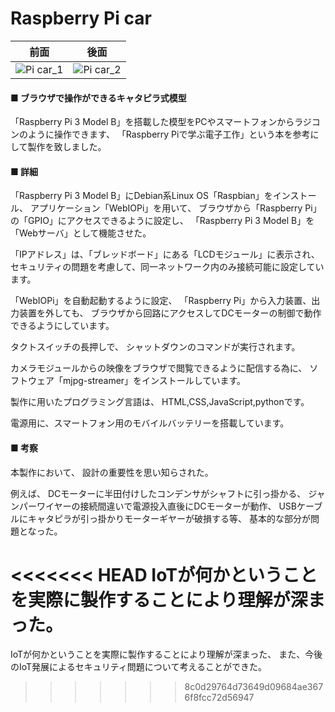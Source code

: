 # Raspberry Pi car
|前面|後面|
|---|---|
|![Pi car_1](https://github.com/17oa03/works/blob/master/%E9%9B%BB%E6%B0%97%E5%B7%A5%E4%BD%9C/Raspberry%20Pi%20Car/img/Pi%20car_1.jpg)|![Pi car_2](https://github.com/17oa03/works/blob/master/%E9%9B%BB%E6%B0%97%E5%B7%A5%E4%BD%9C/Raspberry%20Pi%20Car/img/Pi%20car_2.jpg)

#### ■ ブラウザで操作ができるキャタピラ式模型
「Raspberry Pi 3 Model B」を搭載した模型をPCやスマートフォンからラジコンのように操作できます、
「Raspberry Piで学ぶ電子工作」という本を参考にして製作を致しました。

#### ■ 詳細
「Raspberry Pi 3 Model B」にDebian系Linux OS「Raspbian」をインストール、
アプリケーション「WebIOPi」を用いて、
ブラウザから「Raspberry Pi」の「GPIO」にアクセスできるように設定し、
「Raspberry Pi 3 Model B」を「Webサーバ」として機能させた。

「IPアドレス」は、「ブレッドボード」にある「LCDモジュール」に表示され、
セキュリティの問題を考慮して、同一ネットワーク内のみ接続可能に設定しています。

「WebIOPi」を自動起動するように設定、
「Raspberry Pi」から入力装置、出力装置を外しても、
ブラウザから回路にアクセスしてDCモーターの制御で動作できるようにしています。

タクトスイッチの長押しで、
シャットダウンのコマンドが実行されます。

カメラモジュールからの映像をブラウザで閲覧できるように配信する為に、
ソフトウェア「mjpg-streamer」をインストールしています。

製作に用いたプログラミング言語は、
HTML,CSS,JavaScript,pythonです。

電源用に、スマートフォン用のモバイルバッテリーを搭載しています。

#### ■ 考察
本製作において、
設計の重要性を思い知らされた。

例えば、
DCモーターに半田付けしたコンデンサがシャフトに引っ掛かる、
ジャンパーワイヤーの接続間違いで電源投入直後にDCモーターが動作、
USBケーブルにキャタピラが引っ掛かりモーターギヤーが破損する等、
基本的な部分が問題となった。

<<<<<<< HEAD
IoTが何かということを実際に製作することにより理解が深まった。
=======
IoTが何かということを実際に製作することにより理解が深まった、
また、今後のIoT発展によるセキュリティ問題について考えることができた。
>>>>>>> 8c0d29764d73649d09684ae3676f8fcc72d56947
